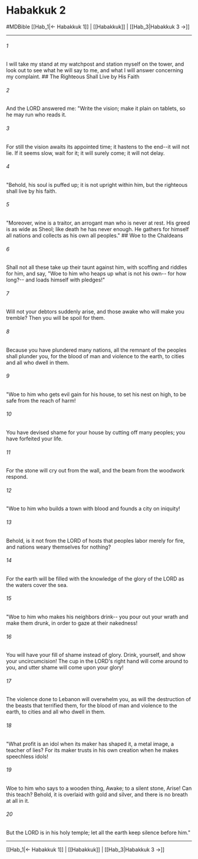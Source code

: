 # Habakkuk 2
#MDBible
[[Hab_1|← Habakkuk 1]] | [[Habakkuk]] | [[Hab_3|Habakkuk 3 →]]

***

###### 1 
I will take my stand at my watchpost and station myself on the tower, and look out to see what he will say to me, and what I will answer concerning my complaint. ## The Righteous Shall Live by His Faith 

###### 2 
And the LORD answered me: "Write the vision; make it plain on tablets, so he may run who reads it. 

###### 3 
For still the vision awaits its appointed time; it hastens to the end--it will not lie. If it seems slow, wait for it; it will surely come; it will not delay. 

###### 4 
"Behold, his soul is puffed up; it is not upright within him, but the righteous shall live by his faith. 

###### 5 
"Moreover, wine is a traitor, an arrogant man who is never at rest. His greed is as wide as Sheol; like death he has never enough. He gathers for himself all nations and collects as his own all peoples." ## Woe to the Chaldeans 

###### 6 
Shall not all these take up their taunt against him, with scoffing and riddles for him, and say, "Woe to him who heaps up what is not his own-- for how long?-- and loads himself with pledges!" 

###### 7 
Will not your debtors suddenly arise, and those awake who will make you tremble? Then you will be spoil for them. 

###### 8 
Because you have plundered many nations, all the remnant of the peoples shall plunder you, for the blood of man and violence to the earth, to cities and all who dwell in them. 

###### 9 
"Woe to him who gets evil gain for his house, to set his nest on high, to be safe from the reach of harm! 

###### 10 
You have devised shame for your house by cutting off many peoples; you have forfeited your life. 

###### 11 
For the stone will cry out from the wall, and the beam from the woodwork respond. 

###### 12 
"Woe to him who builds a town with blood and founds a city on iniquity! 

###### 13 
Behold, is it not from the LORD of hosts that peoples labor merely for fire, and nations weary themselves for nothing? 

###### 14 
For the earth will be filled with the knowledge of the glory of the LORD as the waters cover the sea. 

###### 15 
"Woe to him who makes his neighbors drink-- you pour out your wrath and make them drunk, in order to gaze at their nakedness! 

###### 16 
You will have your fill of shame instead of glory. Drink, yourself, and show your uncircumcision! The cup in the LORD's right hand will come around to you, and utter shame will come upon your glory! 

###### 17 
The violence done to Lebanon will overwhelm you, as will the destruction of the beasts that terrified them, for the blood of man and violence to the earth, to cities and all who dwell in them. 

###### 18 
"What profit is an idol when its maker has shaped it, a metal image, a teacher of lies? For its maker trusts in his own creation when he makes speechless idols! 

###### 19 
Woe to him who says to a wooden thing, Awake; to a silent stone, Arise! Can this teach? Behold, it is overlaid with gold and silver, and there is no breath at all in it. 

###### 20 
But the LORD is in his holy temple; let all the earth keep silence before him." 

***

[[Hab_1|← Habakkuk 1]] | [[Habakkuk]] | [[Hab_3|Habakkuk 3 →]]
